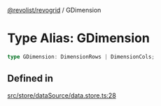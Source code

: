 [@revolist/revogrid](README.md) / GDimension

# Type Alias: GDimension

```ts
type GDimension: DimensionRows | DimensionCols;
```

## Defined in

[src/store/dataSource/data.store.ts:28](https://github.com/revolist/revogrid/blob/78d14b7c443343ec06c8d385824462d784f2615f/src/store/dataSource/data.store.ts#L28)
